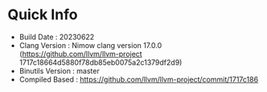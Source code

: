 # Quick Info
* Build Date : 20230622
* Clang Version : Nimow clang version 17.0.0 (https://github.com/llvm/llvm-project 1717c18664d5880f78db85eb0075a2c1379df2d9)
* Binutils Version : master
* Compiled Based : https://github.com/llvm/llvm-project/commit/1717c186

